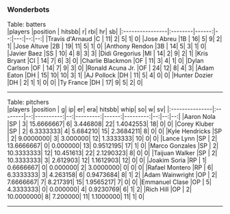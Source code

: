 ### Wonderbots

 Table: batters  
|players          |position | hitsbb|  r| rbi| hr| sb| 
|:----------------|:--------|------:|--:|---:|--:|--:| 
|Travis d'Arnaud  |C        |     11|  2|   5|  1|  0| 
|Jose Abreu       |1B       |     16|  5|   9|  2|  1| 
|Jose Altuve      |2B       |     19| 11|   5|  1|  0| 
|Anthony Rendon   |3B       |     14|  5|   3|  1|  0| 
|Javier Baez      |SS       |     10|  4|   8|  3|  3| 
|Didi Gregorius   |MI       |     14|  2|   9|  2|  1| 
|Kris Bryant      |CI       |     14|  7|   6|  3|  0| 
|Charlie Blackmon |OF       |     11|  3|   4|  1|  0| 
|Dylan Carlson    |OF       |     14|  7|   9|  3|  0| 
|Ronald Acuna Jr. |OF       |     24| 12|   8|  4|  3| 
|Adam Eaton       |DH       |     15| 10|  10|  3|  1| 
|AJ Pollock       |DH       |     11|  5|   4|  0|  0| 
|Hunter Dozier    |DH       |      2|  1|   1|  0|  0| 
|Ty France        |DH       |     17|  9|   5|  2|  0| 

* * *

 
Table: pitchers  
|players         |position |  g|         ip| er|       era| hitsbb|      whip| so|  w| sv| 
|:---------------|:--------|--:|----------:|--:|---------:|------:|---------:|--:|--:|--:| 
|Aaron Nola      |SP       |  3| 15.6666667|  6|  3.446808|     22| 1.4042553| 18|  0|  0| 
|Corey Kluber    |SP       |  2|  6.3333333|  4|  5.684210|     15| 2.3684211|  8|  0|  0| 
|Kyle Hendricks  |SP       |  2|  9.0000000|  3|  3.000000|     12| 1.3333333| 10|  0|  0| 
|Lance Lynn      |SP       |  2| 13.6666667|  0|  0.000000|     13| 0.9512195| 17|  1|  0| 
|Marco Gonzales  |SP       |  2| 10.3333333| 12| 10.451613|     22| 2.1290323|  8|  0|  0| 
|Taijuan Walker  |SP       |  2| 10.3333333|  3|  2.612903|     12| 1.1612903| 12|  0|  0| 
|Joakim Soria    |RP       |  1|  0.6666667|  0|  0.000000|      2| 3.0000000|  0|  0|  0| 
|Rafael Montero  |RP       |  6|  6.3333333|  3|  4.263158|      6| 0.9473684|  8|  1|  2| 
|Adam Wainwright |OP       |  2|  7.6666667|  7|  8.217391|     15| 1.9565217|  7|  0|  0| 
|Emmanuel Clase  |OP       |  5|  4.3333333|  0|  0.000000|      4| 0.9230769|  6|  1|  2| 
|Rich Hill       |OP       |  2| 10.0000000|  8|  7.200000|     11| 1.1000000| 11|  1|  0| 


* * *


